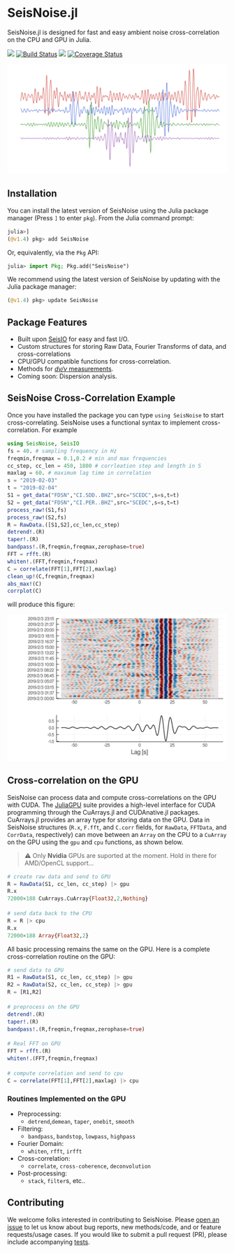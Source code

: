 # SeisNoise.jl
SeisNoise.jl is designed for fast and easy ambient noise cross-correlation on the CPU and GPU in Julia.

 [![](https://img.shields.io/badge/docs-latest-blue.svg)](https://tclements.github.io/SeisNoise.jl/latest) [![Build Status](https://travis-ci.org/tclements/SeisNoise.jl.svg?branch=master)](https://travis-ci.org/tclements/SeisNoise.jl) [![](https://img.shields.io/badge/chat-on%20slack-yellow.svg)](https://slackinvite.julialang.org/) [![Coverage Status](https://coveralls.io/repos/github/tclements/SeisNoise.jl/badge.svg?branch=master)](https://coveralls.io/github/tclements/SeisNoise.jl?branch=master)

 ![Noise.jl Logo](/docs/src/assets/logo.png)

## Installation
You can install the latest version of SeisNoise using the Julia package manager (Press `]` to enter `pkg`). 
From the Julia command prompt:

```julia
julia>]
(@v1.4) pkg> add SeisNoise
```

Or, equivalently, via the `Pkg` API:

```julia
julia> import Pkg; Pkg.add("SeisNoise")
```

We recommend using the latest version of SeisNoise by updating with the Julia package manager:

```julia 
(@v1.4) pkg> update SeisNoise
```

## Package Features
  - Built upon [SeisIO](https://seisio.readthedocs.io/en/latest/) for easy and fast I/O.
  - Custom structures for storing Raw Data, Fourier Transforms of data, and cross-correlations
  - CPU/GPU compatible functions for cross-correlation.
  - Methods for [*dv/v* measurements](https://github.com/tclements/SeisDvv.jl).
  - Coming soon: Dispersion analysis.

## SeisNoise Cross-Correlation Example
Once you have installed the package you can type `using SeisNoise` to start
cross-correlating. SeisNoise uses a functional syntax to implement cross-correlation. For example

```Julia
using SeisNoise, SeisIO
fs = 40. # sampling frequency in Hz
freqmin,freqmax = 0.1,0.2 # min and max frequencies
cc_step, cc_len = 450, 1800 # corrleation step and length in S
maxlag = 60. # maximum lag time in correlation
s = "2019-02-03"
t = "2019-02-04"
S1 = get_data("FDSN","CI.SDD..BHZ",src="SCEDC",s=s,t=t)
S2 = get_data("FDSN","CI.PER..BHZ",src="SCEDC",s=s,t=t)
process_raw!(S1,fs)
process_raw!(S2,fs)
R = RawData.([S1,S2],cc_len,cc_step)
detrend!.(R)
taper!.(R)
bandpass!.(R,freqmin,freqmax,zerophase=true)
FFT = rfft.(R)
whiten!.(FFT,freqmin,freqmax)
C = correlate(FFT[1],FFT[2],maxlag)
clean_up!(C,freqmin,freqmax)
abs_max!(C)
corrplot(C)
```
will produce this figure:

![plot1](/docs/src/assets/xcorr-example.png)

## Cross-correlation on the GPU

SeisNoise can process data and compute cross-correlations on the GPU with CUDA. The [JuliaGPU](https://github.com/JuliaGPU) suite provides a high-level interface for CUDA programming through the CuArrays.jl and CUDAnative.jl packages. CuArrays.jl provides an array type for storing data on the GPU. Data in SeisNoise structures (`R.x`, `F.fft`, and `C.corr` fields, for `RawData`, `FFTData`, and `CorrData`, respectively) can move between an `Array` on the CPU to a `CuArray` on the GPU using the `gpu` and `cpu` functions, as shown below.   

> :warning: Only **Nvidia** GPUs are suported at the moment. Hold in there for AMD/OpenCL support...

```julia
# create raw data and send to GPU
R = RawData(S1, cc_len, cc_step) |> gpu
R.x
72000×188 CuArrays.CuArray{Float32,2,Nothing}

# send data back to the CPU
R = R |> cpu
R.x
72000×188 Array{Float32,2}
```

All basic processing remains the same on the GPU. Here is a complete cross-correlation routine on the GPU:

```julia
# send data to GPU
R1 = RawData(S1, cc_len, cc_step) |> gpu
R2 = RawData(S2, cc_len, cc_step) |> gpu
R = [R1,R2]

# preprocess on the GPU
detrend!.(R)
taper!.(R)
bandpass!.(R,freqmin,freqmax,zerophase=true)

# Real FFT on GPU
FFT = rfft.(R)
whiten!.(FFT,freqmin,freqmax)

# compute correlation and send to cpu
C = correlate(FFT[1],FFT[2],maxlag) |> cpu
```

### Routines Implemented on the GPU
- Preprocessing:
  - `detrend`,`demean`, `taper`, `onebit`, `smooth`
- Filtering:
  - `bandpass`, `bandstop`, `lowpass`, `highpass`
- Fourier Domain:
  - `whiten`, `rfft`, `irfft`
- Cross-correlation:
  - `correlate`, `cross-coherence`, `deconvolution`
- Post-processing:
  - `stack`, `filter`s, etc..
  
## Contributing
We welcome folks interested in contributing to SeisNoise. Please [open an issue](https://github.com/tclements/SeisNoise.jl/issues/new) to let us know about bug reports, new methods/code, and or feature requests/usage cases. If you would like to submit a pull request (PR), please include accompanying [tests](https://github.com/tclements/SeisNoise.jl/tree/master/test). 

